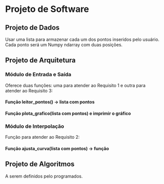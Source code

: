 # Projeto de Software

## Projeto de Dados

Usar uma lista para armazenar cada um dos pontos inseridos pelo usuário.
Cada ponto será um Numpy ndarray com duas posições.


## Projeto de Arquitetura


### Módulo de Entrada e Saída

Oferece duas funções: uma para atender ao Requisito 1 e outra para atender ao Requisito 3:

#### Função leitor_pontos() -> lista com pontos

#### Função plota_grafico(lista com pontos) e imprimir o gráfico



### Módulo de Interpolação

Função para atender ao Requisito 2:

#### Função ajusta_curva(lista com pontos) -> função



## Projeto de Algoritmos

A serem definidos pelo programados.